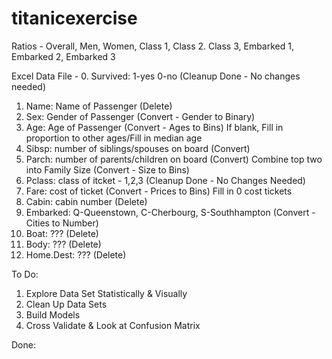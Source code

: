 # titanicexercise

Ratios - Overall, Men, Women, Class 1, Class 2. Class 3, Embarked 1, Embarked 2, Embarked 3

Excel Data File -
0. Survived: 1-yes 0-no (Cleanup Done - No changes needed)
1. Name: Name of Passenger (Delete)
2. Sex: Gender of Passenger (Convert - Gender to Binary)
3. Age: Age of Passenger (Convert - Ages to Bins)
	If blank, Fill in proportion to other ages/Fill in median age
4. Sibsp: number of siblings/spouses on board (Convert)	
5. Parch: number of parents/children on board (Convert)
	Combine top two into Family Size (Convert - Size to Bins)
6. Pclass: class of itcket - 1,2,3 (Cleanup Done - No Changes Needed)
7. Fare: cost of ticket (Convert - Prices to Bins)
	Fill in 0 cost tickets
8. Cabin: cabin number (Delete)
9. Embarked: Q-Queenstown, C-Cherbourg, S-Southhampton (Convert - Cities to Number)
10. Boat: ??? (Delete)
11. Body: ??? (Delete)
12. Home.Dest: ??? (Delete)

To Do:
1. Explore Data Set Statistically & Visually
2. Clean Up Data Sets
3. Build Models
4. Cross Validate & Look at Confusion Matrix

Done: